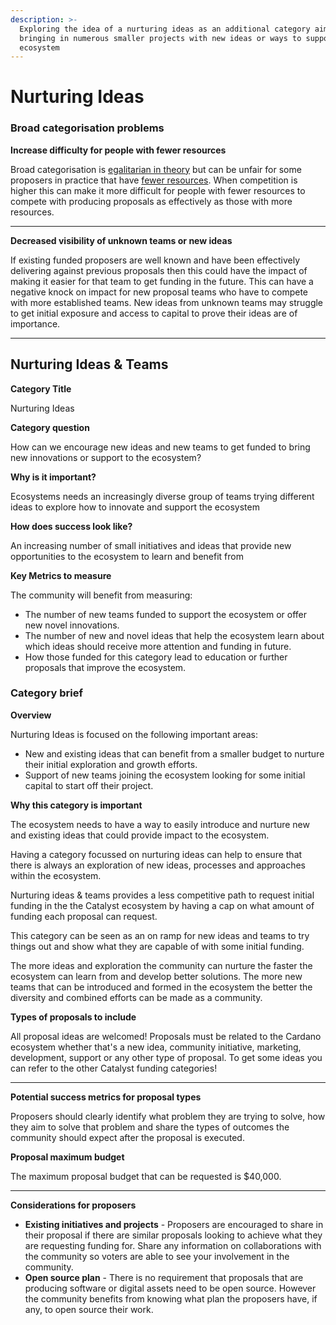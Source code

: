 ```yaml
---
description: >-
  Exploring the idea of a nurturing ideas as an additional category aimed at
  bringing in numerous smaller projects with new ideas or ways to support the
  ecosystem
---
```


# Nurturing Ideas

### Broad categorisation problems



**Increase difficulty for people with fewer resources**

Broad categorisation is [egalitarian in theory](../analysis/egalitarian-funding-categorisation.md) but can be unfair for some proposers in practice that have [fewer resources](../analysis/proposers-with-fewer-resources.md). When competition is higher this can make it more difficult for people with fewer resources to compete with producing proposals as effectively as those with more resources.

****

**Decreased visibility of unknown teams or new ideas**

If existing funded proposers are well known and have been effectively delivering against previous proposals then this could have the impact of making it easier for that team to get funding in the future. This can have a negative knock on impact for new proposal teams who have to compete with more established teams. New ideas from unknown teams may struggle to get initial exposure and access to capital to prove their ideas are of importance.

****

## Nurturing Ideas & Teams



**Category Title**

Nurturing Ideas

**Category question**

How can we encourage new ideas and new teams to get funded to bring new innovations or support to the ecosystem?

**Why is it important?**

Ecosystems needs an increasingly diverse group of teams trying different ideas to explore how to innovate and support the ecosystem

**How does success look like?**

An increasing number of small initiatives and ideas that provide new opportunities to the ecosystem to learn and benefit from

**Key Metrics to measure**

The community will benefit from measuring:

* The number of new teams funded to support the ecosystem or offer new novel innovations.
* The number of new and novel ideas that help the ecosystem learn about which ideas should receive more attention and funding in future.
* How those funded for this category lead to education or further proposals that improve the ecosystem.



### **Category brief**

**Overview**

Nurturing Ideas is focused on the following important areas:

* New and existing ideas that can benefit from a smaller budget to nurture their initial exploration and growth efforts.
* Support of new teams joining the ecosystem looking for some initial capital to start off their project.&#x20;



**Why this category is important**

The ecosystem needs to have a way to easily introduce and nurture new and existing ideas that could provide impact to the ecosystem.

Having a category focussed on nurturing ideas can help to ensure that there is always an exploration of new ideas, processes and approaches within the ecosystem.&#x20;

Nurturing ideas & teams provides a less competitive path to request initial funding in the the Catalyst ecosystem by having a cap on what amount of funding each proposal can request.

This category can be seen as an on ramp for new ideas and teams to try things out and show what they are capable of with some initial funding.

The more ideas and exploration the community can nurture the faster the ecosystem can learn from and develop better solutions. The more new teams that can be introduced and formed in the ecosystem the better the diversity and combined efforts can be made as a community.



**Types of proposals to include**

All proposal ideas are welcomed! Proposals must be related to the Cardano ecosystem whether that's a new idea, community initiative, marketing, development, support or any other type of proposal. To get some ideas you can refer to the other Catalyst funding categories!

****

**Potential success metrics for proposal types**

Proposers should clearly identify what problem they are trying to solve, how they aim to solve that problem and share the types of outcomes the community should expect after the proposal is executed.



**Proposal maximum budget**

The maximum proposal budget that can be requested is $40,000.&#x20;

****

**Considerations for proposers**

* **Existing initiatives and projects** - Proposers are encouraged to share in their proposal if there are similar proposals looking to achieve what they are requesting funding for. Share any information on collaborations with the community so voters are able to see your involvement in the community.
* **Open source plan** - There is no requirement that proposals that are producing software or digital assets need to be open source. However the community benefits from knowing what plan the proposers have, if any, to open source their work.&#x20;
